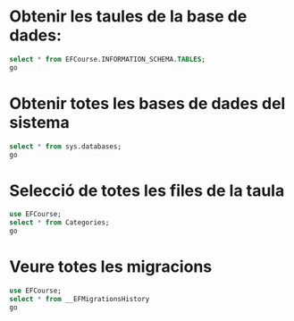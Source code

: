 # Obtenir les taules de la base de dades:
```sql
select * from EFCourse.INFORMATION_SCHEMA.TABLES;
go
```

# Obtenir totes les bases de dades del sistema
```sql
select * from sys.databases;
go
```

# Selecció de totes les files de la taula
```sql
use EFCourse;
select * from Categories;
go
```

# Veure totes les migracions
```sql
use EFCourse;
select * from __EFMigrationsHistory
go
```